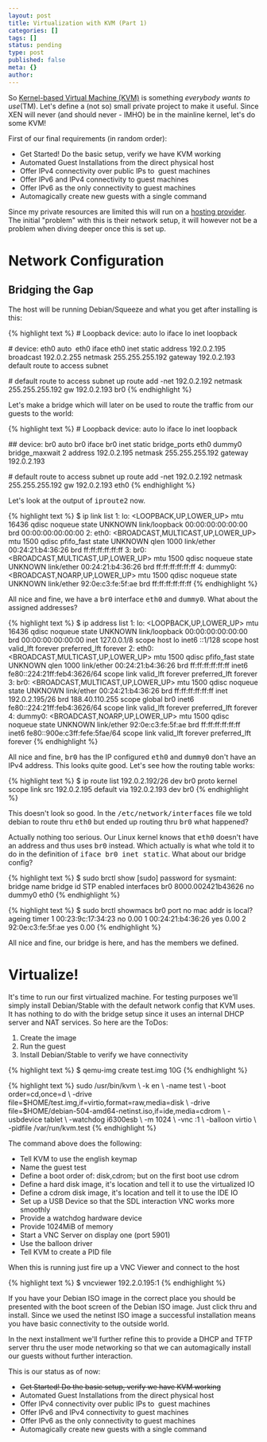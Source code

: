 ```yaml
---
layout: post
title: Virtualization with KVM (Part 1)
categories: []
tags: []
status: pending
type: post
published: false
meta: {}
author: 
---
```

<p>So <a href="http://en.wikipedia.org/wiki/Kernel-based_Virtual_Machine">Kernel-based Virtual Machine (KVM)</a> is something <em>everybody wants to use</em>(TM). Let's define a (not so) small private project to make it useful. Since XEN will never (and should never - IMHO) be in the mainline kernel, let's do some KVM!</p>
<p>First of our final requirements (in random order):</p>
<ul>
<li>Get Started! Do the basic setup, verify we have KVM working</li>
<li>Automated Guest Installations from the direct physical host</li>
<li>Offer IPv4 connectivity over public IPs to  guest machines</li>
<li>Offer IPv6 and IPv4 connectivity to guest machines</li>
<li>Offer IPv6 as the only connectivity to guest machines</li>
<li>Automagically create new guests with a single command</li>
</ul>
<p>Since my private resources are limited this will run on a <a href="http://www.hetzner.de/">hosting provider</a>. The initial "problem" with this is their network setup, it will however not be a problem when diving deeper once this is set up.</p>
<h1>Network Configuration</h1>
<h2>Bridging the Gap</h2>
<p>The host will be running Debian/Squeeze and what you get after installing is this:</p>
<p>{% highlight text %}
# Loopback device:
auto lo
iface lo inet loopback</p>
<p># device: eth0
auto  eth0
    iface eth0 inet static
    address 192.0.2.195
    broadcast 192.0.2.255
    netmask 255.255.255.192
    gateway 192.0.2.193
    default route to access subnet</p>
<p># default route to access subnet
up route add -net 192.0.2.192 netmask 255.255.255.192 gw 192.0.2.193 br0
{% endhighlight %}</p>
<p>Let's make a bridge which will later on be used to route the traffic from our guests to the world:</p>
<p>{% highlight text %}
# Loopback device:
auto lo
iface lo inet loopback</p>
<p>## device: br0
auto br0
iface br0 inet static
    bridge_ports eth0 dummy0
    bridge_maxwait 2
    address 192.0.2.195
    netmask 255.255.255.192
    gateway   192.0.2.193</p>
<p># default route to access subnet
up route add -net 192.0.2.192 netmask 255.255.255.192 gw 192.0.2.193 eth0
{% endhighlight %}</p>
<p>Let's look at the output of <tt>iproute2</tt> now.</p>
<p>{% highlight text %}
$ ip link list
1: lo: &lt;LOOPBACK,UP,LOWER_UP&gt; mtu 16436 qdisc noqueue state UNKNOWN
    link/loopback 00:00:00:00:00:00 brd 00:00:00:00:00:00
2: eth0: &lt;BROADCAST,MULTICAST,UP,LOWER_UP&gt; mtu 1500 qdisc pfifo_fast state UNKNOWN qlen 1000
    link/ether 00:24:21:b4:36:26 brd ff:ff:ff:ff:ff:ff
3: br0: &lt;BROADCAST,MULTICAST,UP,LOWER_UP&gt; mtu 1500 qdisc noqueue state UNKNOWN
    link/ether 00:24:21:b4:36:26 brd ff:ff:ff:ff:ff:ff
4: dummy0: &lt;BROADCAST,NOARP,UP,LOWER_UP&gt; mtu 1500 qdisc noqueue state UNKNOWN
    link/ether 92:0e:c3:fe:5f:ae brd ff:ff:ff:ff:ff:ff
{% endhighlight %}</p>
<p>All nice and fine, we have a <tt>br0</tt> interface <tt>eth0</tt> and <tt>dummy0</tt>. What about the assigned addresses?</p>
<p>{% highlight text %}
$ ip address list
1: lo: &lt;LOOPBACK,UP,LOWER_UP&gt; mtu 16436 qdisc noqueue state UNKNOWN
    link/loopback 00:00:00:00:00:00 brd 00:00:00:00:00:00
    inet 127.0.0.1/8 scope host lo
    inet6 ::1/128 scope host
       valid_lft forever preferred_lft forever
2: eth0: &lt;BROADCAST,MULTICAST,UP,LOWER_UP&gt; mtu 1500 qdisc pfifo_fast state UNKNOWN qlen 1000
    link/ether 00:24:21:b4:36:26 brd ff:ff:ff:ff:ff:ff
    inet6 fe80::224:21ff:feb4:3626/64 scope link
       valid_lft forever preferred_lft forever
3: br0: &lt;BROADCAST,MULTICAST,UP,LOWER_UP&gt; mtu 1500 qdisc noqueue state UNKNOWN
    link/ether 00:24:21:b4:36:26 brd ff:ff:ff:ff:ff:ff
    inet 192.0.2.195/26 brd 188.40.110.255 scope global br0
    inet6 fe80::224:21ff:feb4:3626/64 scope link
       valid_lft forever preferred_lft forever
4: dummy0: &lt;BROADCAST,NOARP,UP,LOWER_UP&gt; mtu 1500 qdisc noqueue state UNKNOWN
    link/ether 92:0e:c3:fe:5f:ae brd ff:ff:ff:ff:ff:ff
    inet6 fe80::900e:c3ff:fefe:5fae/64 scope link
       valid_lft forever preferred_lft forever
{% endhighlight %}</p>
<p>All nice and fine, <tt>br0</tt> has the IP configured <tt>eth0</tt> and <tt>dummy0</tt> don't have an IPv4 address. This looks quite good. Let's see how the routing table works:</p>
<p>{% highlight text %}
$ ip route list
192.0.2.192/26 dev br0  proto kernel  scope link  src 192.0.2.195
default via 192.0.2.193 dev br0
{% endhighlight %}</p>
<p>This doesn't look so good. In the <tt>/etc/network/interfaces</tt> file we told debian to route thru <tt>eth0</tt> but ended up routing thru <tt>br0</tt> what happened?</p>
<p>Actually nothing too serious. Our Linux kernel knows that <tt>eth0</tt> doesn't have an address and thus uses <tt>br0</tt> instead. Which actually is what whe told it to do in the definition of <tt>iface br0 inet static</tt>. What about our bridge config?</p>
<p>{% highlight text %}
$ sudo brctl show
[sudo] password for sysmaint:
bridge name	bridge id		STP enabled	interfaces
br0		8000.002421b43626	no		    dummy0
                                                              eth0
{% endhighlight %}</p>
<p>{% highlight text %}
$ sudo brctl showmacs br0
port no	mac addr		        is local?	ageing timer
  1	        00:23:9c:17:34:23	no		   0.00
  1	        00:24:21:b4:36:26	yes		   0.00
  2	        92:0e:c3:fe:5f:ae	yes		   0.00
{% endhighlight %}</p>
<p>All nice and fine, our bridge is here, and has the members we defined.</p>
<h1>Virtualize!</h1>
<p>It's time to run our first virtualized machine. For testing purposes we'll simply install Debian/Stable with the default network config that KVM uses. It has nothing to do with the bridge setup since it uses an internal DHCP server and NAT services. So here are the ToDos:</p>
<ol>
<li>Create the image</li>
<li>Run the guest</li>
<li>Install Debian/Stable to verify we have connectivity</li>
</ol>
<p>{% highlight text %}
$ qemu-img create test.img 10G
{% endhighlight %}</p>
<p>{% highlight text %}
sudo /usr/bin/kvm \
    -k en \
    -name test \
    -boot order=cd,once=d \
    -drive file=$HOME/test.img,if=virtio,format=raw,media=disk \
    -drive file=$HOME/debian-504-amd64-netinst.iso,if=ide,media=cdrom \
    -usbdevice tablet \
    -watchdog i6300esb \
    -m 1024 \
    -vnc :1 \
    -balloon virtio \
    -pidfile /var/run/kvm.test
{% endhighlight %}</p>
<p>The command above does the following:</p>
<ul>
<li>Tell KVM to use the english keymap</li>
<li>Name the guest test</li>
<li>Define a boot order of: disk,cdrom; but on the first boot use cdrom</li>
<li>Define a hard disk image, it's location and tell it to use the virtualized IO</li>
<li>Define a cdrom disk image, it's location and tell it to use the IDE IO</li>
<li>Set up a USB Device so that the SDL interaction VNC works more smoothly</li>
<li>Provide a watchdog hardware device</li>
<li>Provide 1024MiB of memory</li>
<li>Start a VNC Server on display one (port 5901)</li>
<li>Use the balloon driver</li>
<li>Tell KVM to create a PID file</li>
</ul>
<p>When this is running just fire up a VNC Viewer and connect to the host</p>
<p>{% highlight text %}
$ vncviewer 192.2.0.195:1
{% endhighlight %}</p>
<p>If you have your Debian ISO image in the correct place you should be presented with the boot screen of the Debian ISO image. Just click thru and install. Since we used the netinst ISO image a successful installation means you have basic connectivity to the outside world.</p>
<p>In the next installment we'll further refine this to provide a DHCP and TFTP server thru the user mode networking so that we can automagically install our guests without further interaction.</p>
<p>This is our status as of now:</p>
<ul>
<li><del datetime="2010-05-20T11:11:42+00:00">Get Started! Do the basic setup, verify we have KVM working</del></li>
<li>Automated Guest Installations from the direct physical host</li>
<li>Offer IPv4 connectivity over public IPs to  guest machines</li>
<li>Offer IPv6 and IPv4 connectivity to guest machines</li>
<li>Offer IPv6 as the only connectivity to guest machines</li>
<li>Automagically create new guests with a single command</li>
</ul>
